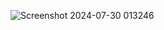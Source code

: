 ![Screenshot 2024-07-30 013246](https://github.com/user-attachments/assets/1ccc2a93-d0c6-4276-b5ff-519695be1c60)
